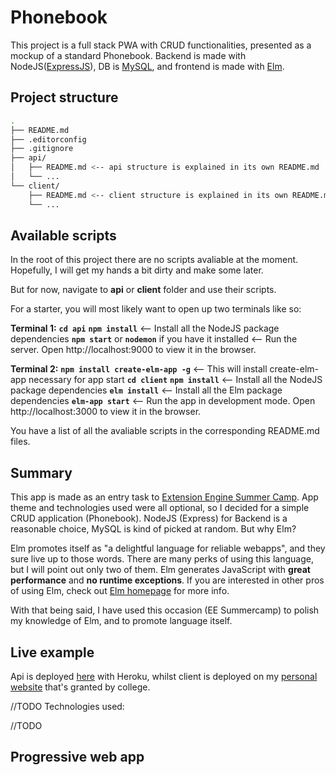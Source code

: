 # Phonebook

This project is a full stack PWA with CRUD functionalities, presented as a mockup of a standard Phonebook. Backend is made with NodeJS([ExpressJS](https://expressjs.com/)), DB is [MySQL](https://www.mysql.com/), and frontend is made with [Elm](https://elm-lang.org/).

## Project structure

```sh
.
├── README.md
├── .editorconfig
├── .gitignore
├── api/
│   ├── README.md <-- api structure is explained in its own README.md
│   └── ...
└── client/
    ├── README.md <-- client structure is explained in its own README.md
    └── ...

```

## Available scripts

In the root of this project there are no scripts avaliable at the moment. Hopefully, I will get my hands a bit dirty and make some later.

But for now, navigate to **api** or **client** folder and use their scripts.

For a starter, you will most likely want to open up two terminals like so:

**Terminal 1:**
**`cd api`**
**`npm install`** <-- Install all the NodeJS package dependencies
**`npm start`** or **`nodemon`** if you have it installed <-- Run the server. Open http://localhost:9000 to view it in the browser.

**Terminal 2:**
**`npm install create-elm-app -g`** <-- This will install create-elm-app necessary for app start
**`cd client`**
**`npm install`** <-- Install all the NodeJS package dependencies
**`elm install`** <-- Install all the Elm package dependencies
**`elm-app start`** <-- Run the app in development mode. Open http://localhost:3000 to view it in the browser.

You have a list of all the avaliable scripts in the corresponding README.md files.

## Summary

This app is made as an entry task to [Extension Engine Summer Camp](https://summercamp.extensionengine.com/).
App theme and technologies used were all optional, so I decided for a simple CRUD application (Phonebook). NodeJS (Express) for Backend is a reasonable choice, MySQL is kind of picked at random. But why Elm?

Elm promotes itself as "a delightful language for reliable webapps", and they sure live up to those words. There are many perks of using this language, but I will point out only two of them. Elm generates JavaScript with **great performance** and **no runtime exceptions**. If you are interested in other pros of using Elm, check out [Elm homepage](https://elm-lang.org/) for more info.

With that being said, I have used this occasion (EE Summercamp) to polish my knowledge of Elm, and to promote language itself.

## Live example

Api is deployed [here](https://simplephonebook.herokuapp.com/) with Heroku, whilst client is deployed on my [personal website](http://student.oss.unist.hr/~jv46250/) that's granted by college.

//TODO
Technologies used:

//TODO
## Progressive web app
